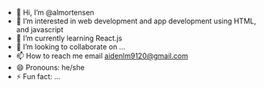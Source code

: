 - 👋 Hi, I’m @almortensen
- 👀 I’m interested in web development and app development using HTML, and javascript
- 🌱 I’m currently learning React.js
- 💞️ I’m looking to collaborate on ...
- 📫 How to reach me email	aidenlm9120@gmail.com
- 😄 Pronouns: he/she
- ⚡ Fun fact: ...

<!---
almortensen/almortensen is a ✨ special ✨ repository because its `README.md` (this file) appears on your GitHub profile.
You can click the Preview link to take a look at your changes.
--->
